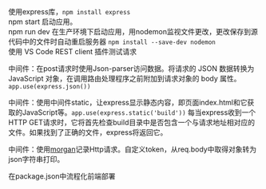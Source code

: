 使用express库，```npm install express```<br>
npm start 启动应用。<br>
npm run dev 在生产环境下启动应用，用nodemon监视文件更改，更改保存到源代码中的文件时自动重启服务器 ```npm install --save-dev nodemon```<br>
使用 VS Code REST client 插件测试请求<br>

中间件：在post请求时使用Json-parser访问数据。将请求的 JSON 数据转换为 JavaScript 对象，在调用路由处理程序之前附加到请求对象的 body 属性。```app.use(express.json())```<br>

中间件：使用中间件static，让express显示静态内容，即页面index.html和它获取的JavaScript等。```app.use(express.static('build'))``` 每当express收到一个HTTP GET请求时，它将首先检查build目录中是否包含一个与请求地址相对应的文件。如果找到了正确的文件，express将返回它。<br>

中间件：使用[morgan](https://github.com/expressjs/morgan)记录Http请求。自定义token，从req.body中取得对象转为json字符串打印。<br>

在package.json中流程化前端部署<br>